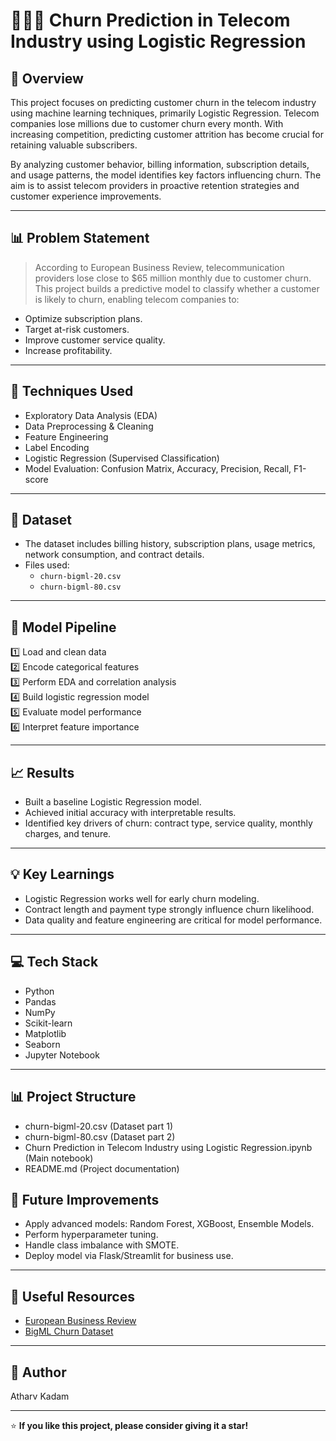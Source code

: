 # 👨🏻‍💻 Churn Prediction in Telecom Industry using Logistic Regression

## 📖 Overview

This project focuses on predicting customer churn in the telecom industry using machine learning techniques, primarily Logistic Regression. Telecom companies lose millions due to customer churn every month. With increasing competition, predicting customer attrition has become crucial for retaining valuable subscribers.

By analyzing customer behavior, billing information, subscription details, and usage patterns, the model identifies key factors influencing churn. The aim is to assist telecom providers in proactive retention strategies and customer experience improvements.

---

## 📊 Problem Statement

> According to European Business Review, telecommunication providers lose close to $65 million monthly due to customer churn. This project builds a predictive model to classify whether a customer is likely to churn, enabling telecom companies to:

- Optimize subscription plans.
- Target at-risk customers.
- Improve customer service quality.
- Increase profitability.

---

## 🔧 Techniques Used

- Exploratory Data Analysis (EDA)
- Data Preprocessing & Cleaning
- Feature Engineering
- Label Encoding
- Logistic Regression (Supervised Classification)
- Model Evaluation: Confusion Matrix, Accuracy, Precision, Recall, F1-score

---

## 📂 Dataset

- The dataset includes billing history, subscription plans, usage metrics, network consumption, and contract details.
- Files used:
  - `churn-bigml-20.csv`
  - `churn-bigml-80.csv`

---

## 🔬 Model Pipeline

1️⃣ Load and clean data  
2️⃣ Encode categorical features  
3️⃣ Perform EDA and correlation analysis  
4️⃣ Build logistic regression model  
5️⃣ Evaluate model performance  
6️⃣ Interpret feature importance

---

## 📈 Results

- Built a baseline Logistic Regression model.
- Achieved initial accuracy with interpretable results.
- Identified key drivers of churn: contract type, service quality, monthly charges, and tenure.

---

## 💡 Key Learnings

- Logistic Regression works well for early churn modeling.
- Contract length and payment type strongly influence churn likelihood.
- Data quality and feature engineering are critical for model performance.

---

## 💻 Tech Stack

- Python
- Pandas
- NumPy
- Scikit-learn
- Matplotlib
- Seaborn
- Jupyter Notebook

---

## 📊 Project Structure

- churn-bigml-20.csv  (Dataset part 1)
- churn-bigml-80.csv  (Dataset part 2)
- Churn Prediction in Telecom Industry using Logistic Regression.ipynb  (Main notebook)
- README.md  (Project documentation)

## 🚀 Future Improvements

- Apply advanced models: Random Forest, XGBoost, Ensemble Models.
- Perform hyperparameter tuning.
- Handle class imbalance with SMOTE.
- Deploy model via Flask/Streamlit for business use.

---

## 🔗 Useful Resources

- [European Business Review](https://www.europeanbusinessreview.com)
- [BigML Churn Dataset](https://bigml.com/user/churn-data)

---

## 🙌 Author

Atharv Kadam

---

⭐ **If you like this project, please consider giving it a star!**
